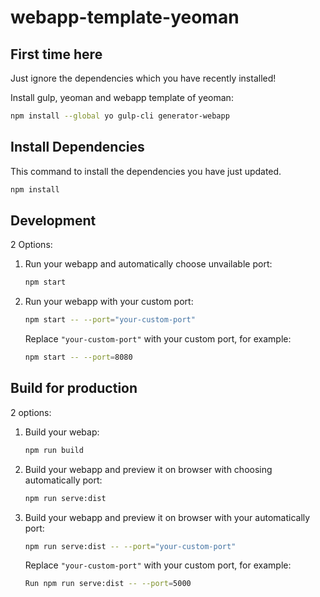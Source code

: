 # webapp-template-yeoman

## First time here

Just ignore the dependencies which you have recently installed!

Install gulp, yeoman and webapp template of yeoman:

```bash
npm install --global yo gulp-cli generator-webapp
```

## Install Dependencies

This command to install the dependencies you have just updated.

```bash
npm install
```

## Development

2 Options:

 1.  Run your webapp and automatically choose unvailable port:

     ```bash
     npm start
     ```

2. Run your webapp with your custom port:

   ```bash
   npm start -- --port="your-custom-port"
   ```

   Replace `"your-custom-port"` with your custom port, for example:

   ```bash
   npm start -- --port=8080
   ```

## Build for production

2 options:

1. Build your webap:

   ```bash
   npm run build
   ```

2. Build your webapp and preview it on browser with choosing automatically port:

   ```bash
   npm run serve:dist
   ```

3. Build your webapp and preview it on browser with your automatically port:

   ```bash
   npm run serve:dist -- --port="your-custom-port"
   ```

   Replace `"your-custom-port"` with your custom port, for example:

   ```bash
   Run npm run serve:dist -- --port=5000
   ```

   